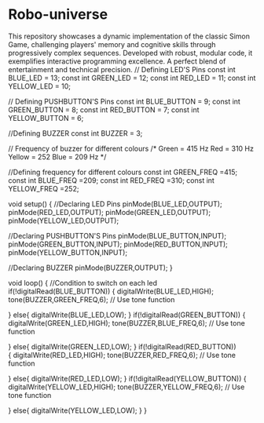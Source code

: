 # Robo-universe
This repository showcases a dynamic implementation of the classic Simon Game, challenging players' memory and cognitive skills through progressively complex sequences. Developed with robust, modular code, it exemplifies interactive programming excellence. A perfect blend of entertainment and technical precision.
// Defining LED'S Pins
const int BLUE_LED = 13;
const int GREEN_LED = 12;
const int RED_LED = 11;
const int YELLOW_LED = 10;

// Defining PUSHBUTTON'S Pins
const int BLUE_BUTTON = 9;
const int GREEN_BUTTON = 8;
const int RED_BUTTON = 7;
const int YELLOW_BUTTON = 6;

//Defining BUZZER
const int BUZZER = 3;

// Frequency of buzzer for different colours 
/* Green = 415 Hz
    Red = 310 Hz
    Yellow = 252 
    Blue = 209 Hz 
*/

//Defining frequency for different colours
const int GREEN_FREQ =415;
const int BLUE_FREQ =209;
const int RED_FREQ =310;
const int YELLOW_FREQ =252;

void setup() {
//Declaring LED Pins
pinMode(BLUE_LED,OUTPUT);
pinMode(RED_LED,OUTPUT);
pinMode(GREEN_LED,OUTPUT);
pinMode(YELLOW_LED,OUTPUT);

//Declaring PUSHBUTTON'S Pins
pinMode(BLUE_BUTTON,INPUT);
pinMode(GREEN_BUTTON,INPUT);
pinMode(RED_BUTTON,INPUT);
pinMode(YELLOW_BUTTON,INPUT);

//Declaring BUZZER
pinMode(BUZZER,OUTPUT);
}


void loop() {
  //Condition to switch on each led 
  if(!digitalRead(BLUE_BUTTON))
  {
    digitalWrite(BLUE_LED,HIGH);
    tone(BUZZER,GREEN_FREQ,6);         // Use tone function

  }
  else{
    digitalWrite(BLUE_LED,LOW);
  }
  if(!digitalRead(GREEN_BUTTON))
  {
    digitalWrite(GREEN_LED,HIGH);
    tone(BUZZER,BLUE_FREQ,6);          // Use tone function

  }
  else{
    digitalWrite(GREEN_LED,LOW);
  }
if(!digitalRead(RED_BUTTON))                   
  {
    digitalWrite(RED_LED,HIGH);
    tone(BUZZER,RED_FREQ,6);        // Use tone function

  }
  else{
    digitalWrite(RED_LED,LOW);
  }
  if(!digitalRead(YELLOW_BUTTON))
  {
    digitalWrite(YELLOW_LED,HIGH);
    tone(BUZZER,YELLOW_FREQ,6);        // Use tone function

  }
  else{
    digitalWrite(YELLOW_LED,LOW);
  }
}
